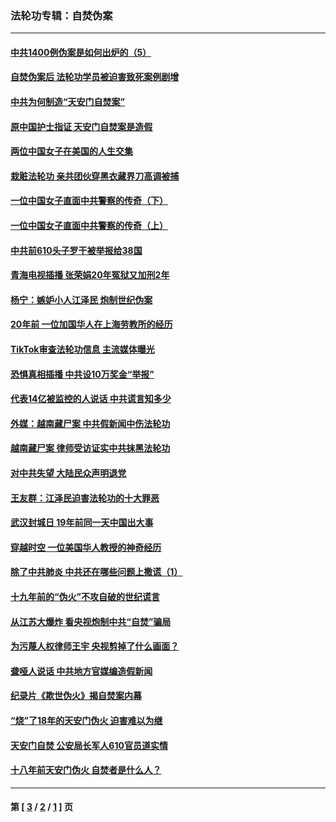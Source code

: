 ### 法轮功专辑：自焚伪案
---
#### [中共1400例伪案是如何出炉的（5）](../../pages/nf5562/n13226831.md?09150430) 
#### [自焚伪案后 法轮功学员被迫害致死案例剧增](../../pages/nf5562/n13190600.md?09150430) 
#### [中共为何制造“天安门自焚案”](../../pages/nf5562/n13183270.md?09150430) 
#### [原中国护士指证 天安门自焚案是造假](../../pages/nf5562/n13172289.md?09150430) 
#### [两位中国女子在美国的人生交集](../../pages/nf5562/n13156138.md?09150430) 
#### [栽赃法轮功 亲共团伙穿黑衣藏界刀高调被捕](../../pages/nf5562/n13073780.md?09150430) 
#### [一位中国女子直面中共警察的传奇（下）](../../pages/nf5562/n12989706.md?09150430) 
#### [一位中国女子直面中共警察的传奇（上）](../../pages/nf5562/n12985072.md?09150430) 
#### [中共前610头子罗干被举报给38国](../../pages/nf5562/n12975419.md?09150430) 
#### [青海电视插播 张荣娟20年冤狱又加刑2年](../../pages/nf5562/n12738166.md?09150430) 
#### [杨宁：嫉妒小人江泽民 炮制世纪伪案](../../pages/nf5562/n12724108.md?09150430) 
#### [20年前 一位加国华人在上海劳教所的经历](../../pages/nf5562/n12707932.md?09150430) 
#### [TikTok审查法轮功信息 主流媒体曝光](../../pages/nf5562/n12362336.md?09150430) 
#### [恐惧真相插播 中共设10万奖金“举报”](../../pages/nf5562/n12306396.md?09150430) 
#### [代表14亿被监控的人说话 中共谎言知多少](../../pages/nf5562/n12297484.md?09150430) 
#### [外媒：越南藏尸案 中共假新闻中伤法轮功](../../pages/nf5562/n12264411.md?09150430) 
#### [越南藏尸案 律师受访证实中共抹黑法轮功](../../pages/nf5562/n12261878.md?09150430) 
#### [对中共失望 大陆民众声明退党](../../pages/nf5562/n12187315.md?09150430) 
#### [王友群：江泽民迫害法轮功的十大罪恶](../../pages/nf5562/n12169074.md?09150430) 
#### [武汉封城日 19年前同一天中国出大事](../../pages/nf5562/n12150901.md?09150430) 
#### [穿越时空  一位美国华人教授的神奇经历](../../pages/nf5562/n12097460.md?09150430) 
#### [除了中共肺炎 中共还在哪些问题上撒谎（1）](../../pages/nf5562/n11955770.md?09150430) 
#### [十九年前的“伪火”不攻自破的世纪谎言](../../pages/nf5562/n11813238.md?09150430) 
#### [从江苏大爆炸 看央视炮制中共“自焚”骗局](../../pages/nf5562/n11140275.md?09150430) 
#### [为污蔑人权律师王宇 央视剪掉了什么画面？](../../pages/nf5562/n11130142.md?09150430) 
#### [聋哑人说话 中共地方官媒编造假新闻](../../pages/nf5562/n11006067.md?09150430) 
#### [纪录片《欺世伪火》揭自焚案内幕](../../pages/nf5562/n11002664.md?09150430) 
#### [“烧”了18年的天安门伪火 迫害难以为继](../../pages/nf5562/n10996660.md?09150430) 
#### [天安门自焚 公安局长军人610官员道实情](../../pages/nf5562/n10997098.md?09150430) 
#### [十八年前天安门伪火 自焚者是什么人？](../../pages/nf5562/n10996556.md?09150430) 

---
#### 第 [ [3](./3.md?09150430) / [2](./2.md?09150430) / [1](./1.md?09150430) ] 页
